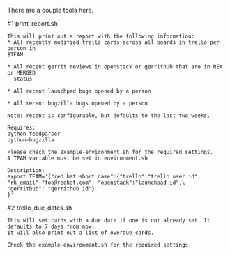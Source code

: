 There are a couple tools here.

#1 print_report.sh

    This will print out a report with the following information:
    * All recently modified trello cards across all boards in trello per person in
    $TEAM

    * All recent gerrit reviews in openstack or gerrithub that are in NEW or MERGED
      status

    * All recent launchpad bugs opened by a person

    * All recent bugzilla bugs opened by a person

    Note: recent is configurable, but defaults to the last two weeks.

    Requires:
    python-feedparser
    python-bugzilla

    Please check the example-environment.sh for the required settings.
    A TEAM variable must be set in environment.sh

    Description:
    export TEAM='{"red hat short name":{"trello":"trello user id", "rh_email":"foo@redhat.com", "openstack":"launchpad id",\
    "gerrithub": "gerrithub id"}
    }'

#2 trello_due_dates.sh

    This will set cards with a due date if one is not already set. It defaults to 7 days from now.
    It will also print out a list of overdue cards.

    Check the example-environment.sh for the required settings.


